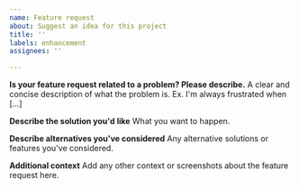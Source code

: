 ```yaml
---
name: Feature request
about: Suggest an idea for this project
title: ''
labels: enhancement
assignees: ''

---
```


**Is your feature request related to a problem? Please describe.**
A clear and concise description of what the problem is. Ex. I'm always frustrated when [...]

**Describe the solution you'd like**
What you want to happen.

**Describe alternatives you've considered**
Any alternative solutions or features you've considered.

**Additional context**
Add any other context or screenshots about the feature request here.
